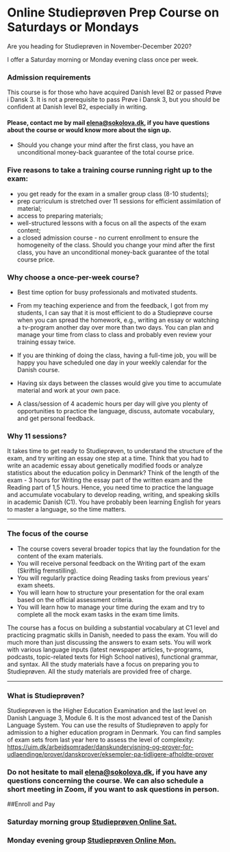 # Online Studieprøven Prep Course on Saturdays or Mondays 

Are you heading for Studieprøven in November-December 2020? 

I offer a Saturday morning or Monday evening class once per week.

### Admission requirements
This course is for those who have acquired Danish level B2 or passed Prøve i Dansk 3. It is not a prerequisite to pass Prøve i Dansk 3, but you should be confident at Danish level B2, especially in writing.

#### Please, contact me by mail [elena@sokolova.dk](mailto:elena@sokolova.dk), if you have questions about the course or would know more about the sign up.  

* Should you change your mind after the first class, you have an unconditional money-back guarantee of the total course price. 

### Five reasons to take a training course running right up to the exam:

* you get ready for the exam in a smaller group class (8-10 students);
* prep curriculum is stretched over 11 sessions for efficient assimilation of material;
* access to preparing materials;
* well-structured lessons with a focus on all the aspects of the exam content;
* a closed admission course - no current enrollment to ensure the homogeneity of the class.
Should you change your mind after the first class, you have an unconditional money-back guarantee of the total course price. 


### Why choose a once-per-week course? 

* Best time option for busy professionals and motivated students. 

* From my teaching experience and from the feedback, I got from my students, I can say that it is most efficient to do a Studieprøve course when you can spread the homework, e.g., writing an essay or watching a tv-program another day over more than two days. You can plan and manage your time from class to class and probably even review your training essay twice. 

* If you are thinking of doing the class, having a full-time job, you will be happy you have scheduled one day in your weekly calendar for the Danish course. 

* Having six days between the classes would give you time to accumulate material and work at your own pace.

* A class/session of 4 academic hours per day will give you plenty of opportunities to practice the language, discuss, automate vocabulary, and get personal feedback.  


### Why 11 sessions?

It takes time to get ready to Studieprøven, to understand the structure of the exam, and try writing an essay one step at a time. Think that you had to write an academic essay about genetically modified foods or analyze statistics about the education policy in Denmark? Think of the length of the exam - 3 hours for Writing the essay part of the written exam and the Reading part of 1,5 hours. Hence, you need time to practice the language and accumulate vocabulary to develop reading, writing, and speaking skills in academic Danish (C1). You have probably been learning English for years to master a language, so the time matters. 

--------------------------------------------

### The focus of the course
 
* The course covers several broader topics that lay the foundation for the content of the exam materials. 
* You will receive personal feedback on the Writing part of the exam (Skriftlig fremstilling).
* You will regularly practice doing Reading tasks from previous years’ exam sheets. 
* You will learn how to structure your presentation for the oral exam based on the official assessment criteria. 
* You will learn how to manage your time during the exam and try to complete all the mock exam tasks in the exam time limits.  

The course has a focus on building a substantial vocabulary at C1 level and practicing pragmatic skills in Danish, needed to pass the exam. You will do much more than just discussing the answers to exam sets. You will work with various language inputs (latest newspaper articles, tv-programs, podcasts, topic-related texts for High School natives), functional grammar, and syntax. All the study materials have a focus on preparing you to Studieprøven. All the study materials are provided free of charge.

-----------------------------------------

### What is Studieprøven? 

Studieprøven is the Higher Education Examination and the last level on Danish Language 3, Module 6. It is the most advanced test of the Danish Language System. You can use the results of Studieprøven to apply for admission to a higher education program in Denmark. 
You can find samples of exam sets from last year here to assess the level of complexity: https://uim.dk/arbejdsomrader/danskundervisning-og-prover-for-udlaendinge/prover/danskprover/eksempler-pa-tidligere-afholdte-prover

### Do not hesitate to mail [elena@sokolova.dk](mailto:elena@sokolova.dk), if you have any questions concerning the course. We can also schedule a short meeting in Zoom, if you want to ask questions in person. 

##Enroll and Pay 
### Saturday morning group <script src="https://cdn.podia.com/embeds.js" async="async"></script><a href="https://elenasokolova.podia.com/c1-online-studieproven-saturday-prep-course" data-podia-embed="button">Studieprøven Online Sat.</a>

### Monday evening group <script src="https://cdn.podia.com/embeds.js" async="async"></script><a href="https://elenasokolova.podia.com/c1-online-studieproven-prep-course" data-podia-embed="button">Studieprøven Online Mon.</a>


